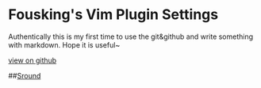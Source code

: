 # Fousking's Vim Plugin Settings

Authentically this is my first time to use the git&github and write something with markdown. Hope it is useful~

[view on github](https://github.com/foursking)


##[Sround]

[Fousking]:https://github.com/forsking
[Sround]:http://www.baidu.com

